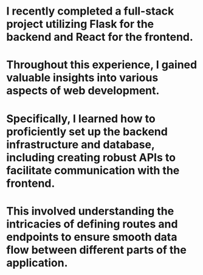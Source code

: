 # I recently completed a full-stack project utilizing Flask for the backend and React for the frontend. 
# Throughout this experience, I gained valuable insights into various aspects of web development. 
# Specifically, I learned how to proficiently set up the backend infrastructure and database, including creating robust APIs to facilitate communication with the frontend. 
# This involved understanding the intricacies of defining routes and endpoints to ensure smooth data flow between different parts of the application. 
